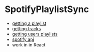 
# SpotifyPlaylistSync

- [getting a playlist](https://developer.spotify.com/web-api/get-playlist)
- [getting tracks](https://developer.spotify.com/web-api/get-playlists-tracks/)
- [getting users playlists](https://developer.spotify.com/web-api/get-list-users-playlists/)
- [spotify api](http://michaelthelin.se/spotify-web-api-node/#getMe)
- work in in React
